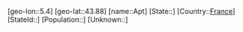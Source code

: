 ﻿---
location: [43.88,5.4]
type: City
tags:
- geo/City


SpocWebEntityId: 28847
isDeleted: false
confidential: public

---
[geo-lon::5.4]
[geo-lat::43.88]
[name::Apt]
[State::]
[Country::[France](geo/Continent/Europe/France.md)]
[StateId::]
[Population::]
[Unknown::]

